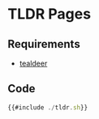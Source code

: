 # TLDR Pages

## Requirements

- [tealdeer](https://github.com/dbrgn/tealdeer)

## Code

```javascript
{{#include ./tldr.sh}}
```
